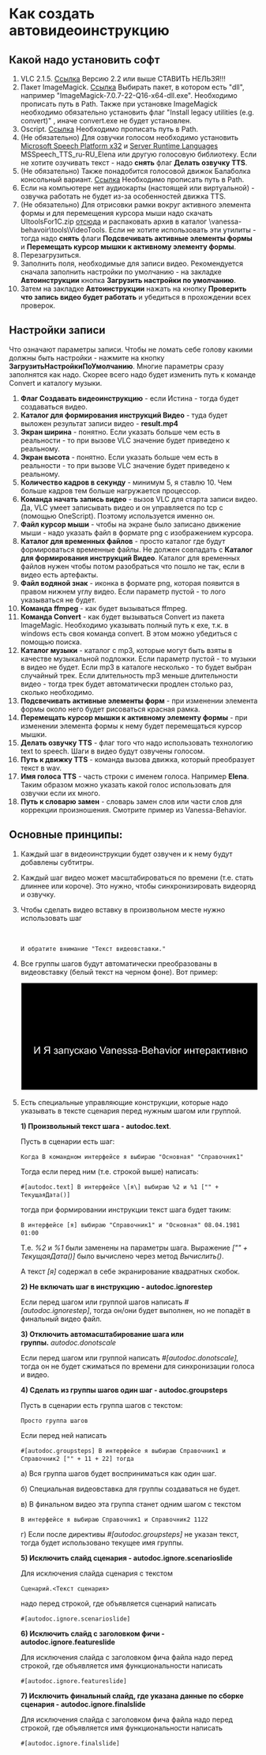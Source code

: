 ﻿# Как создать автовидеоинструкцию

## Какой надо установить софт

1. VLC 2.1.5.  [Ссылка](https://www.videolan.org/vlc/releases/2.1.5.html) Версию 2.2 или выше СТАВИТЬ НЕЛЬЗЯ!!!
2. Пакет ImageMagick. [Ссылка](http://www.imagemagick.org/script/download.php) Выбирать пакет, в котором есть "dll", например "ImageMagick-7.0.7-22-Q16-x64-dll.exe". Необходимо прописать путь в Path. Также при установке ImageMagick необходимо обязательно установить флаг "Install legacy utilities (e.g. convert)" , иначе convert.exe не будет установлен.
3. Oscript. [Ссылка](http://oscript.io/downloads) Необходимо прописать путь в Path.
4. (Не обязательно) Для озвучки голосом необходимо установить [Microsoft Speech Platform х32](https://www.microsoft.com/en-us/download/details.aspx?id=27225) и [Server Runtime Languages](https://www.microsoft.com/en-us/download/details.aspx?id=27224) MSSpeech_TTS_ru-RU_Elena или другую голосовую библиотеку. Если не хотите озучивать текст - надо **снять** флаг **Делать озвучку TTS**.
5. (Не обязательно) Также понадобится голосовой движок Балаболка консольный вариант. [Ссылка](http://www.cross-plus-a.ru/bconsole.html) Необходимо прописать путь в Path.
6. Если на компьютере нет аудиокарты (настоящей или виртуальной) - озвучка работать не будет из-за особенностей движка TTS.
7. (Не обязательно) Для отрисовки рамки вокруг активного элемента формы и для перемещения курсора мыши надо скачать UItoolsFor1C.zip [отсюда](https://github.com/Pr-Mex/UItoolsFor1C/releases) и распаковать архив в каталог \vanessa-behavoir\tools\VideoTools. Если не хотите использовать эти утилиты - тогда надо **снять** флаги **Подсвечивать активные элементы формы** и **Перемещать курсор мышки к активному элементу формы**.
8. Перезагрузиться.
9. Заполнить поля, необходимые для записи видео. Рекомендуется сначала заполнить настройки по умолчанию - на закладке **Автоинструкции** кнопка **Загрузить настройки по умолчанию**.
10. Затем на закладке **Автоинструкции** нажать на кнопку **Проверить что запись видео будет работать** и убедиться в прохождении всех проверок.

## Настройки записи

Что означают параметры записи.
Чтобы не ломать себе голову какими должны быть настройки - нажмите на кнопку **ЗагрузитьНастройкиПоУмолчанию**. Многие параметры сразу заполнятся как надо.
Скорее всего надо будет изменить путь к команде Convert и каталогу музыки.

1. **Флаг Создавать видеоинструкцию** - если Истина - тогда будет создаваться видео.
2. **Каталог для формирования инструкций Видео** - туда будет выложен результат записи видео - **result.mp4**
3. **Экран ширина** - понятно. Если указать больше чем есть в реальности - то при вызове VLC значение будет приведено к реальному.
4. **Экран высота** - понятно. Если указать больше чем есть в реальности - то при вызове VLC значение будет приведено к реальному.
5. **Количество кадров в секунду** - минимум 5, я ставлю 10. Чем больше кадров тем больше нагружается процессор.
6. **Команда начать запись видео** - вызов VLC для старта записи видео. Да, VLC умеет записывать видео и он управляется по tcp с (помощью OneScript). Поэтому используется именно он.
7. **Файл курсор мыши** - чтобы на экране было записано движение мыши - надо указать файл в формате png с изображением курсора.
8. **Каталог для временных файлов** - просто каталог где будут формироваться временные файлы. Не должен совпадать с **Каталог для формирования инструкций Видео**. Каталог для временных файлов нужен чтобы потом разобраться что пошло не так, если в видео есть артефакты.
9. **Файл водяной знак** - иконка в формате png, которая появится в правом нижнем углу видео. Если параметр пустой - то лого указываться не будет.
10. **Команда ffmpeg** - как будет вызываться ffmpeg.
11. **Команда Convert** - как будет вызываться Convert из пакета ImageMagic. Необходимо указывать полный путь к exe, т.к. в windows есть своя команда convert. В этом можно убедиться с помощью поиска.
12. **Каталог музыки** - каталог с mp3, которые могут быть взяты в качестве музыкальной подложки. Если параметр пустой - то музыки в видео не будет. Если mp3 в каталоге несколько - то будет выбран случайный трек. Если длительность mp3 меньше длительности видео - тогда трек будет автоматически продлен столько раз, сколько необходимо.
13. **Подсвечивать активные элементы форм** - при изменении элемента формы около него будет рисоваться красная рамка.
14. **Перемещать курсор мышки к активному элементу формы** - при изменении элемента формы к нему будет перемещаться курсор мышки.
15. **Делать озвучку TTS** - флаг того что надо использовать технологию text to speech. Шаги в видео будут озвучены голосом.
16. **Путь к движку TTS** - команда вызова движка, который преобразует текст в wav.
17. **Имя голоса TTS** - часть строки с именем голоса. Например **Elena**. Таким образом можно указать какой голос использовать для озвучки если их много.
18. **Путь к словарю замен** - словарь замен слов или части слов для коррекции произношения. Смотрите пример из Vanessa-Behavior.

## **Основные принципы:**

1. Каждый шаг в видеоинструкции будет озвучен и к нему будут добавлены субтитры.

2. Каждый шаг видео может масштабироваться по времени (т.е. стать длиннее или короче). Это нужно, чтобы синхронизировать видеоряд и озвучку.

3. Чтобы сделать видео вставку в произвольном месте нужно использовать шаг

   ​	

   ```
   И обратите внимание "Текст видеовставки."
   ```

4. Все группы шагов будут автоматически преобразованы в видеовставку (белый текст на черном фоне). Вот пример:

   

   ![](./doc/images/MakeAutoVideo.png)

   

5. Есть специальные управляющие конструкции, которые надо указывать в тексте сценария перед нужным шагом или группой.

   **1)  Произвольный текст шага - autodoc.text**.

   Пусть в сценарии есть шаг: 

   ```
   Когда В командном интерфейсе я выбираю "Основная" "Справочник1"
   ```

   Тогда если перед ним (т.е. строкой выше) написать: 

   ```
   #[autodoc.text] В интерфейсе \[я\] выбираю %2 и %1 ["" + ТекущаяДата()]
   ```

   тогда при формировании инструкции текст шага будет таким:

   ```
   В интерфейсе [я] выбираю "Справочник1" и "Основная" 08.04.1981 01:00
   ```

   Т.е. *%2* и *%1* были заменены на параметры шага. Выражение *["" + ТекущаяДата()]* было вычислено через метод *Вычислить()*.

   А текст *\[я\]* содержал в себе экранирование квадратных скобок.

   **2) Не включать шаг в инструкцию - autodoc.ignorestep** 

   Если перед шагом или группой шагов написать *#[autodoc.ignorestep]*, тогда он/они будет выполнен, но не попадёт в финальный видео файл. 

   **3) Отключить автомасштабирование шага или группы.** *autodoc.donotscale* 

   Если перед шагом или группой написать *#[autodoc.donotscale],* тогда он не будет сжиматься по времени для синхронизации голоса и видео.

   **4) Сделать из группы шагов один шаг - autodoc.groupsteps**

   Пусть в сценарии есть группа шагов с текстом: 

   ```
   Просто группа шагов
   ```

   Если перед ней написать 

   ```
   #[autodoc.groupsteps] В интерфейсе я выбираю Справочник1 и Справочник2 ["" + 11 + 22] тогда
   ```

   а) Вся группа шагов будет восприниматься как один шаг.

   б) Специальная видеовставка для группы создаваться не будет.

   в) В финальном видео эта группа станет одним шагом с текстом 

   ```
   В интерфейсе я выбираю Справочник1 и Справочник2 1122
   ```

   г) Если после директивы *#[autodoc.groupsteps]*  не указан текст, тогда будет использовано текущее имя группы.

   **5) Исключить слайд сценария - autodoc.ignore.scenarioslide** 

    Для исключения слайда сценария с текстом 

   ```
   Сценарий.<Текст сценария>
   ```

    надо перед строкой, где объявляется сценарий написать  

   ```
   #[autodoc.ignore.scenarioslide]
   ```

   **6) Исключить слайд с заголовком фичи - autodoc.ignore.featureslide** 

   Для исключения слайда с заголовком фича файла надо перед строкой, где объявляется имя функциональности написать  

   ```
   #[autodoc.ignore.featureslide]
   ```

   **7) Исключить финальный слайд, где указана данные по сборке сценария - autodoc.ignore.finalslide** 

   Для исключения слайда с заголовком фича файла надо перед строкой, где объявляется имя функциональности написать  

   ```
   #[autodoc.ignore.finalslide]
   ```

   